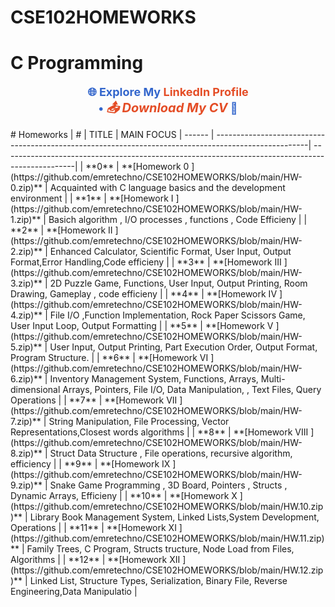 # CSE102HOMEWORKS
# C Programming
<p align="center">
  <!-- LinkedIn Profile Link -->
  <a href="https://www.linkedin.com/in/yusuf-emre-kılıçer-5ab0231a7/" download="YUSUF-EMRE CV.pdf" style="color: #3366cc; text-decoration: none; font-size: 18px; font-weight: bold; transition: transform 0.2s ease-in-out;">
    🌐 Explore My <span style="color: #e44d26;">LinkedIn Profile</span>
    <br>• <span style="color: #e44d26; font-style: italic; font-size: 20px;">📤 Download My CV</span> 📎
  </a>
</p>
# Homeworks
| #      | TITLE                                                                                                |                     MAIN FOCUS                                                               
| ------ | -----------------------------------------------------------------------------------------------------| ------------------------------------------------------------------------------------------------|
| **0**  | **[Homework 0 ](https://github.com/emretechno/CSE102HOMEWORKS/blob/main/HW-0.zip)**                  | Acquainted with C language basics and the development environment                               |
| **1**  | **[Homework I ](https://github.com/emretechno/CSE102HOMEWORKS/blob/main/HW-1.zip)**                  | Basich algorithm , I/O processes , functions , Code Efficieny                                   |
| **2**  | **[Homework II ](https://github.com/emretechno/CSE102HOMEWORKS/blob/main/HW-2.zip)**                 | Enhanced Calculator, Scientific Format, User Input, Output Format,Error Handling,Code efficieny |
| **3**  | **[Homework III ](https://github.com/emretechno/CSE102HOMEWORKS/blob/main/HW-3.zip)**                | 2D Puzzle Game, Functions, User Input, Output Printing, Room Drawing, Gameplay , code efficieny |
| **4**  | **[Homework IV ](https://github.com/emretechno/CSE102HOMEWORKS/blob/main/HW-4.zip)**                 | File I/O ,Function Implementation, Rock Paper Scissors Game, User Input Loop, Output Formatting |
| **5**  | **[Homework V ](https://github.com/emretechno/CSE102HOMEWORKS/blob/main/HW-5.zip)**                  | User Input, Output Printing, Part Execution Order, Output Format, Program Structure.            |
| **6**  | **[Homework VI ](https://github.com/emretechno/CSE102HOMEWORKS/blob/main/HW-6.zip)**                 | Inventory Management System, Functions, Arrays, Multi-dimensional Arrays,  Pointers,                                                                                                                                 File I/O, Data  Manipulation, , Text Files,  Query Operations                                   |
| **7**  | **[Homework VII ](https://github.com/emretechno/CSE102HOMEWORKS/blob/main/HW-7.zip)**                | String Manipulation, File Processing, Vector Representations,Closest words algorithms           |
| **8**  | **[Homework VIII ](https://github.com/emretechno/CSE102HOMEWORKS/blob/main/HW-8.zip)**               | Struct Data Structure , File operations,  recursive algorithm, efficiency                       |
| **9**  | **[Homework IX ](https://github.com/emretechno/CSE102HOMEWORKS/blob/main/HW-9.zip)**                 | Snake Game Programming , 3D Board, Pointers , Structs , Dynamic Arrays, Efficieny               |
| **10** | **[Homework X ](https://github.com/emretechno/CSE102HOMEWORKS/blob/main/HW.10.zip)**                 | Library Book Management System, Linked Lists,System Development, Operations                     |
| **11** | **[Homework XI ](https://github.com/emretechno/CSE102HOMEWORKS/blob/main/HW.11.zip)**                | Family Trees, C Program, Structs tructure, Node Load from Files, Algorithms                     |
| **12** | **[Homework XII ](https://github.com/emretechno/CSE102HOMEWORKS/blob/main/HW.12.zip)**               | Linked List, Structure Types, Serialization, Binary File, Reverse Engineering,Data Manipulatio  |   
